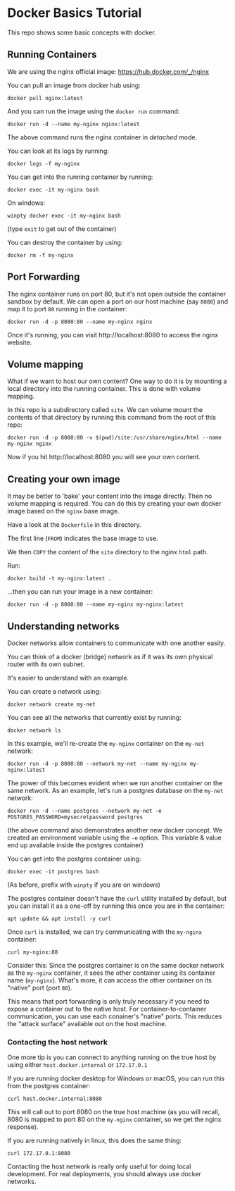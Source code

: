 # Docker Basics Tutorial

This repo shows some basic concepts with docker.

## Running Containers
We are using the nginx official image:
https://hub.docker.com/_/nginx

You can pull an image from docker hub using:

```
docker pull nginx:latest
```

And you can run the image using the `docker run` command:

```
docker run -d --name my-nginx nginx:latest
```

The above command runs the nginx container in *detached* mode.

You can look at its logs by running:

```
docker logs -f my-nginx
```

You can get into the running container by running:

```
docker exec -it my-nginx bash
```

On windows:

```
winpty docker exec -it my-nginx bash
```

(type `exit` to get out of the container)

You can destroy the container by using:

```
docker rm -f my-nginx
```

## Port Forwarding
The nginx container runs on port 80, but it's not open outside the container sandbox by default.  We can open a port on our host machine (say `8080`) and map it to port `80` running in the container:

```
docker run -d -p 8080:80 --name my-nginx nginx
```

Once it's running, you can visit http://localhost:8080 to access the nginx website.

## Volume mapping
What if we want to host our own content?  One way to do it is by mounting a local directory into the running container.  This is done with volume mapping.

In this repo is a subdirectory called `site`.  We can volume mount the contents of that directory by running this command from the root of this repo:

```
docker run -d -p 8080:80 -v $(pwd)/site:/usr/share/nginx/html --name my-nginx nginx
```

Now if you hit http://localhost:8080 you will see your own content.

## Creating your own image
It may be better to 'bake' your content into the image directly.  Then no volume mapping is required.  You can do this by creating your own docker image based on the `nginx` base image.

Have a look at the `Dockerfile` in this directory.

The first line (`FROM`) indicates the base image to use.

We then `COPY` the content of the `site` directory to the nginx `html` path.

Run:
```
docker build -t my-nginx:latest .
```

...then you can run your image in a new container:

```
docker run -d -p 8080:80 --name my-nginx my-nginx:latest
```

## Understanding networks
Docker networks allow containers to communicate with one another easily.

You can think of a docker (bridge) network as if it was its own physical router with its own subnet.

It's easier to understand with an example.

You can create a network using:

```
docker network create my-net
```

You can see all the networks that currently exist by running:

```
docker network ls
```

In this example, we'll re-create the `my-nginx` container on the `my-net` network:

```
docker run -d -p 8080:80 --network my-net --name my-nginx my-nginx:latest
```

The power of this becomes evident when we run another container on the same network.  As an example, let's run a postgres database on the `my-net` network:

```
docker run -d --name postgres --network my-net -e POSTGRES_PASSWORD=mysecretpassword postgres
```

(the above command also demonstrates another new docker concept.  We created an environment variable using the `-e` option.  This variable & value end up available inside the postgres container)

You can get into the postgres container using:

```
docker exec -it postgres bash
```

(As before, prefix with `winpty` if you are on windows)

The postgres container doesn't have the `curl` utility installed by default, but you can install it as a one-off by running this once you are in the container:

```
apt update && apt install -y curl
```

Once `curl` is installed, we can try communicating with the `my-nginx` container:

```
curl my-nginx:80
```

Consider this:
Since the postgres container is on the same docker network as the `my-nginx` container, it sees the other container using its container name (`my-nginx`).  What's more, it can access the other container on its "native" port (port `80`).

This means that port forwarding is only truly necessary if you need to expose a container out to the native host.  For container-to-container communication, you can use each conainer's "native" ports.  This reduces the "attack surface" available out on the host machine.

### Contacting the host network
One more tip is you can connect to anything running on the true host by using either `host.docker.internal` or `172.17.0.1`

If you are running docker desktop for Windows or macOS, you can run this from the postgres container:

```
curl host.docker.internal:8080
```

This will call out to port 8080 on the true host machine (as you will recall, 8080 is mapped to port 80 on the `my-nginx` container, so we get the nginx response).

If you are running natively in linux, this does the same thing:

```
curl 172.17.0.1:8080
```

Contacting the host network is really only useful for doing local development.  For real deployments, you should always use docker networks.